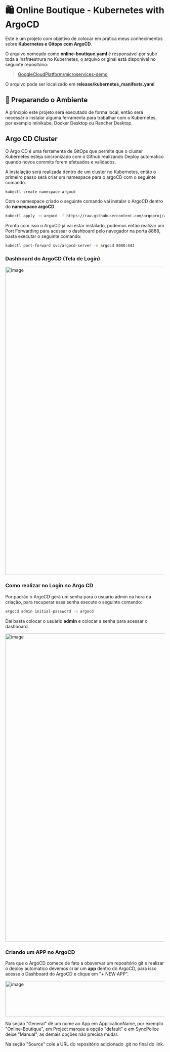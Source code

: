 # 🛍 Online Boutique - Kubernetes with ArgoCD

Este é um projeto com objetivo de colocar em prática meus conhecimentos sobre **Kubernetes e Gitops com ArgoCD**.

O arquivo nomeado como **online-boutique.yaml** é responsável por subir toda a insfraestrura no Kubernetes, o arquivo original está disponível no seguinte repositório:

> [GoogleCloudPlatform/microservices-demo](https://github.com/GoogleCloudPlatform/microservices-demo)

O arquivo pode ser localizado em **release/kubernetes_manifests.yaml**

## 🧰 Preparando o Ambiente

A princípio este projeto será executado de forma local, então será necessário instalar alguma ferramenta para trabalhar com o Kubernetes, por exemplo minikube, Docker Desktop ou Rancher Desktop.

## Argo CD Cluster

O Argo CD é uma ferramenta de GitOps que permite que o cluster Kubernetes esteja sincronizado com o Github realizando Deploy automatico quando novos commits forem efetuados e validados.

A instalação será realizada dentro de um cluster no Kubernetes, então o primeiro passo será criar um namespace para o argoCD com o seguinte comando.

```bash
kubectl create namespace argocd
```

Com o namespace criado o seguinte comando vai instalar o ArgoCD dentro do **namespace argoCD**.

```bash
kubectl apply -n argocd -f https://raw.githubusercontent.com/argoproj/argo-cd/stable/manifests/install.yaml
```

Pronto com isso o ArgoCD já vai estar instalado, podemos então realizar um Port Forwarding para acessar o dashboard pelo navegador na porta 8888, basta executar o seguinte comando:

```bash
kubectl port-forward svc/argocd-server -n argocd 8080:443
```

### Dashboard do ArgoCD (Tela de Login)

<img width="1867" height="974" alt="image" src="https://github.com/user-attachments/assets/abf3f515-d2a9-437f-b68b-8e5d7daa649c" />

### Como realizar no Login no Argo CD

Por padrão o ArgoCD gerá um senha para o usuário admin na hora da criação, para recuperar essa senha execute o seguinte comando:

```bash
argocd admin initial-password -n argocd
```

Daí basta colocar o usuário **admin** e colocar a senha para acessar o dashboard.

<img width="1867" height="974" alt="image" src="https://github.com/user-attachments/assets/4b16f0ca-6550-40d8-9473-8d440ac1c62b" />

### Criando um APP no ArgoCD

Para que o ArgoCD comece de fato a obsvervar um repositório git e realizar o deploy automatico devemos criar um **app** dentro do ArgoCD, para isso acesse o Dashboard do ArgoCD e clique em "+ NEW APP".

<img width="1032" height="112" alt="image" src="https://github.com/user-attachments/assets/47356491-9d9a-4508-8fcf-690a6586fcf4" />

Na seção "General" dê um nome ao App em ApplicationName, por exemplo "Online-Boutique", em Project marque a opção "default" e em SyncPolice deixe "Manual", as demais opções não precisa mudar.

Na seção "Source" cole a URL do repositório adicionado .git no final do link.

```text

```

